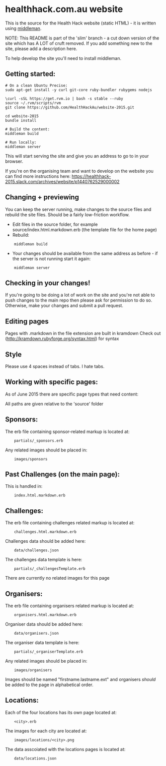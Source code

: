 healthhack.com.au website
=======

This is the source for the Health Hack website (static HTML) - it is written using [middleman](http://middlemanapp.com).

NOTE: This README is part of the 'slim' branch - a cut down version of the site which has A LOT of cruft removed. If you add something new to the site, please add a description here. 

To help develop the site you'll need to install middleman.

Getting started:
----------

    # On a clean Ubuntu Precise:
    sudo apt-get install -y curl git-core ruby-bundler rubygems nodejs

    \curl -sSL https://get.rvm.io | bash -s stable --ruby
    source ~/.rvm/scripts/rvm
    git clone https://github.com/HealthHackAu/website-2015.git
    
    cd website-2015
    bundle install

    # Build the content:
    middleman build

    # Run locally:
    middleman server

This will start serving the site and give you an address to go to in
your browser.

If you're on the organising team and want to develop on the website you can find more instructions here:
https://healthhack-2015.slack.com/archives/website/p1440762529000002

Changing + previewing
----------

You can keep the server running, make changes to the source files and
rebuild the site files. Should be a fairly low-friction workflow.

+ Edit files in the source folder, for example source/index.html.markdown.erb
  (the template file for the home page)
+ Rebuild:


```
    middleman build
```

+ Your changes should be available from the same address as before -
  if the server is not running start it again:
  

```
    middleman server
```

Checking in your changes!
----------

If you're going to be doing a lot of work on the site and you're not able to push changes to the main repo then please ask for permission to do so. Otherwise, make your changes and submit a pull request. 

Editing pages
----------

Pages with .markdown in the file extension are built in kramdown
Check out (http://kramdown.rubyforge.org/syntax.html) for syntax

Style
----------

Please use 4 spaces instead of tabs. I hate tabs.

Working with specific pages:
----------

As of June 2015 there are specific page types that need content:

All paths are given relative to the 'source' folder

Sponsors:
----------

The erb file containing sponsor-related markup is located at:


```
    partials/_sponsors.erb
```

Any related images should be placed in:


```
    images/sponsors
```

Past Challenges (on the main page):
----------
This is handled in:


```
    index.html.markdown.erb
```

Challenges:
----------

The erb file containing challenges related markup is located at:


```
    challenges.html.markdown.erb
```

Challenges data should be added here:


```
    data/challenges.json
```

The challenges data template is here:


```
    partials/_challengesTemplate.erb
```

There are currently no related images for this page

Organisers:
----------

The erb file containing organisers related markup is located at:


```
    organisers.html.markdown.erb
```

Organiser data should be added here:


```
    data/organisers.json
```

The organiser data template is here:


```
    partials/_organiserTemplate.erb
```

Any related images should be placed in:


```
    images/organisers
```

Images should be named "firstname.lastname.ext" and organisers *should* be added to the page in alphabetical order.

Locations:
----------

Each of the four locations has its own page located at:


```
    <city>.erb
```

The images for each city are located at:


```
    images/locations/<city>.png
```

The data asscoiated with the locations pages is located at:

```
    data/locations.json
```